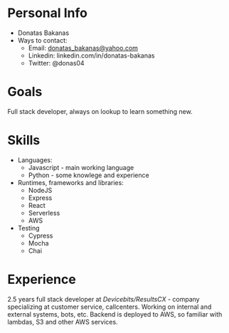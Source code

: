 # Personal Info

* Donatas Bakanas
* Ways to contact:
  * Email: donatas_bakanas@yahoo.com
  * Linkedin: linkedin.com/in/donatas-bakanas
  * Twitter: @donas04

# Goals

Full stack developer, always on lookup to learn something new.

# Skills

* Languages:
  * Javascript - main working language
  * Python - some knowlege and experience
* Runtimes, frameworks and libraries:
  * NodeJS
  * Express
  * React
  * Serverless
  * AWS
* Testing
  * Cypress
  * Mocha
  * Chai

# Experience
2.5 years full stack developer at *Devicebits/ResultsCX* - company specializing at customer service, callcenters. Working on internal and external systems, bots, etc. Backend is deployed to AWS, so familiar with lambdas, S3 and other AWS services.